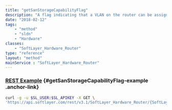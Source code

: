 ```yaml
---
title: "getSanStorageCapabilityFlag"
description: "A flag indicating that a VLAN on the router can be assigned to a host that has SAN disk functionality."
date: "2018-02-12"
tags:
    - "method"
    - "sldn"
    - "Hardware"
classes:
    - "SoftLayer_Hardware_Router"
type: "reference"
layout: "method"
mainService : "SoftLayer_Hardware_Router"
---
```


### [REST Example](#getSanStorageCapabilityFlag-example) <a href="/article/rest/"><i class="fas fa-question"></i></a> {#getSanStorageCapabilityFlag-example .anchor-link} 
```bash
curl -g -u $SL_USER:$SL_APIKEY -X GET \
'https://api.softlayer.com/rest/v3.1/SoftLayer_Hardware_Router/{SoftLayer_Hardware_RouterID}/getSanStorageCapabilityFlag'
```
